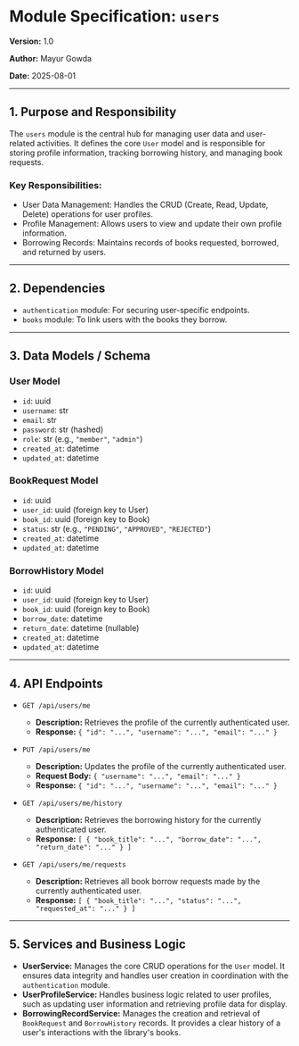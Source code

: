 # Module Specification: `users`

**Version:** 1.0

**Author:** Mayur Gowda

**Date:** 2025-08-01

---

## 1. Purpose and Responsibility

The `users` module is the central hub for managing user data and user-related activities. It defines the core `User` model and is responsible for storing profile information, tracking borrowing history, and managing book requests.

### Key Responsibilities:
- User Data Management: Handles the CRUD (Create, Read, Update, Delete) operations for user profiles.
- Profile Management: Allows users to view and update their own profile information.
- Borrowing Records: Maintains records of books requested, borrowed, and returned by users.

---

## 2. Dependencies

- `authentication` module: For securing user-specific endpoints.
- `books` module: To link users with the books they borrow.

---

## 3. Data Models / Schema

### User Model
- `id`: uuid
- `username`: str
- `email`: str
- `password`: str (hashed)
- `role`: str (e.g., `"member"`, `"admin"`)
- `created_at`: datetime
- `updated_at`: datetime

### BookRequest Model
- `id`: uuid
- `user_id`: uuid (foreign key to User)
- `book_id`: uuid (foreign key to Book)
- `status`: str (e.g., `"PENDING"`, `"APPROVED"`, `"REJECTED"`)
- `created_at`: datetime
- `updated_at`: datetime

### BorrowHistory Model
- `id`: uuid
- `user_id`: uuid (foreign key to User)
- `book_id`: uuid (foreign key to Book)
- `borrow_date`: datetime
- `return_date`: datetime (nullable)
- `created_at`: datetime
- `updated_at`: datetime

---

## 4. API Endpoints

- `GET /api/users/me`
  - **Description:** Retrieves the profile of the currently authenticated user.
  - **Response:** `{ "id": "...", "username": "...", "email": "..." }`

- `PUT /api/users/me`
  - **Description:** Updates the profile of the currently authenticated user.
  - **Request Body:** `{ "username": "...", "email": "..." }`
  - **Response:** `{ "id": "...", "username": "...", "email": "..." }`

- `GET /api/users/me/history`
  - **Description:** Retrieves the borrowing history for the currently authenticated user.
  - **Response:** `[ { "book_title": "...", "borrow_date": "...", "return_date": "..." } ]`

- `GET /api/users/me/requests`
  - **Description:** Retrieves all book borrow requests made by the currently authenticated user.
  - **Response:** `[ { "book_title": "...", "status": "...", "requested_at": "..." } ]`

---

## 5. Services and Business Logic

- **UserService:** Manages the core CRUD operations for the `User` model. It ensures data integrity and handles user creation in coordination with the `authentication` module.
- **UserProfileService:** Handles business logic related to user profiles, such as updating user information and retrieving profile data for display.
- **BorrowingRecordService:** Manages the creation and retrieval of `BookRequest` and `BorrowHistory` records. It provides a clear history of a user's interactions with the library's books.

